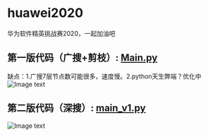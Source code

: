 # huawei2020
华为软件精英挑战赛2020，一起加油吧  
## 第一版代码（广搜+剪枝）: [Main.py](https://github.com/gao793583308/huawei2020/blob/master/Main.py)  
缺点：1.广搜7层节点数可能很多，速度慢。2.python天生弊端？优化中
![Image text](https://github.com/gao793583308/huawei2020/blob/master/pic/result1.jpg)  
## 第二版代码（深搜）: [main_v1.py](https://github.com/gao793583308/huawei2020/blob/master/main_v1.py)
![Image text](https://github.com/gao793583308/huawei2020/blob/master/pic/result2.jpg)  
